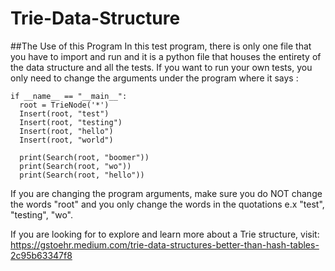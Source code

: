 # Trie-Data-Structure
##The Use of this Program
In this test program, there is only one file that you have to import and run and it is a python file that houses the entirety of the data structure and all the tests. If you want to run your own tests, you only need to change the arguments under the program where it says :
  
    if __name__ == "__main__":
      root = TrieNode('*')
      Insert(root, "test")
      Insert(root, "testing")
      Insert(root, "hello")
      Insert(root, "world")

      print(Search(root, "boomer"))
      print(Search(root, "wo"))
      print(Search(root, "hello"))
    
 
If you are changing the program arguments, make sure you do NOT change the words "root" and you only change the words in the quotations e.x "test", "testing", "wo".

If you are looking for to explore and learn more about a Trie structure, visit:
https://gstoehr.medium.com/trie-data-structures-better-than-hash-tables-2c95b63347f8

